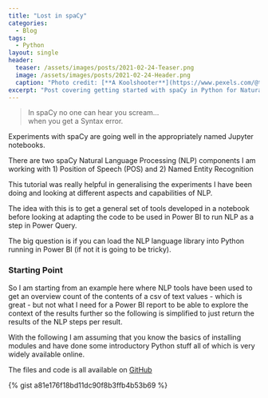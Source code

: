 ```yaml
---
title: "Lost in spaCy"
categories:
  - Blog
tags:
  - Python
layout: single
header:
  teaser: /assets/images/posts/2021-02-24-Teaser.png
  image: /assets/images/posts/2021-02-24-Header.png
  caption: "Photo credit: [**A Koolshooter**](https://www.pexels.com/@tom-leishman)"
excerpt: "Post covering getting started with spaCy in Python for Natural Language Processing (NLP)"
---
```

> In spaCy no one can hear you scream... <br>when you get a Syntax error.

Experiments with spaCy are going well in the appropriately named Jupyter notebooks.

There are two spaCy Natural Language Processing (NLP) components I am working with 1) Position of Speech (POS) and 2) Named Entity Recognition 

This tutorial was really helpful in generalising the experiments I have been doing and looking at different aspects and capabilities of NLP.

The idea with this is to get a general set of tools developed in a notebook before looking at adapting the code to be used in Power BI to run NLP as a step in Power Query.

The big question is if you can load the NLP language library into Python running in Power BI (if not it is going to be tricky).
### Starting Point
So I am starting from an example here where NLP tools have been used to get an overview count of the contents of a csv of text values - which is great - but not what I need for a Power BI report to be able to explore the context of the results further so the following is simplified to just return the results of the NLP steps per result.

With the following I am assuming that you know the basics of installing modules and have done some introductory Python stuff all of which is very widely available online.


The files and code is all available on [GitHub](https://github.com/drdataanalysis/blog_python-text-analysis)

{% gist a81e176f18bd11dc90f8b3ffb4b53b69 %}